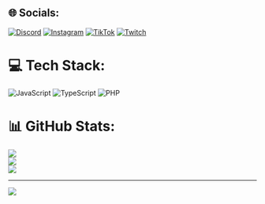 ## 🌐 Socials:
[![Discord](https://img.shields.io/badge/Discord-%237289DA.svg?logo=discord&logoColor=white)](https://discord.gg/astech) [![Instagram](https://img.shields.io/badge/Instagram-%23E4405F.svg?logo=Instagram&logoColor=white)](https://instagram.com/baranxizm) [![TikTok](https://img.shields.io/badge/TikTok-%23000000.svg?logo=TikTok&logoColor=white)](https://tiktok.com/@baranw1337) [![Twitch](https://img.shields.io/badge/Twitch-%239146FF.svg?logo=Twitch&logoColor=white)](https://twitch.tv/1winw) 

# 💻 Tech Stack:
![JavaScript](https://img.shields.io/badge/javascript-%23323330.svg?style=for-the-badge&logo=javascript&logoColor=%23F7DF1E) ![TypeScript](https://img.shields.io/badge/typescript-%23007ACC.svg?style=for-the-badge&logo=typescript&logoColor=white) ![PHP](https://img.shields.io/badge/php-%23777BB4.svg?style=for-the-badge&logo=php&logoColor=white)
# 📊 GitHub Stats:
![](https://github-readme-stats.vercel.app/api?username=nullcck&theme=aura&hide_border=false&include_all_commits=false&count_private=false)<br/>
![](https://github-readme-streak-stats.herokuapp.com/?user=nullcck&theme=aura&hide_border=false)<br/>
![](https://github-readme-stats.vercel.app/api/top-langs/?username=nullcck&theme=aura&hide_border=false&include_all_commits=false&count_private=false&layout=compact)

---
[![](https://visitcount.itsvg.in/api?id=nullcck&icon=0&color=0)](https://visitcount.itsvg.in)

<!-- Proudly created with GPRM ( https://gprm.itsvg.in ) -->
